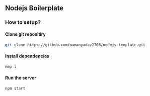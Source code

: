 ## Nodejs Boilerplate

### How to setup?

#### Clone git repositiry

```bash
git clone https://github.com/namanyadav2706/nodejs-template.git
```

#### Install dependencies

```bash
nmp i
```

#### Run the server

```bash
npm start
```